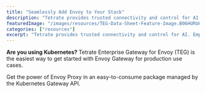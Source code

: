 ```yaml
---
title: "Seamlessly Add Envoy to Your Stack"
description: "Tetrate provides trusted connectivity and control for AI. Empower developers while safeguarding the business. Built atop the proven Envoy proxy & Envoy AI Gateway."
featuredImage: "/images/resources/TEG-Data-Sheet-Feature-Image.B06HURUC.png"
categories: ["resources"]
excerpt: "Tetrate provides trusted connectivity and control for AI. Empower developers while safeguarding the business. Built atop the proven Envoy proxy & Envoy AI Gateway."
---
```


**Are you using Kubernetes?** Tetrate Enterprise Gateway for Envoy (TEG) is the easiest way to get started with Envoy Gateway for production use cases.

Get the power of Envoy Proxy in an easy-to-consume package managed by the Kubernetes Gateway API.
